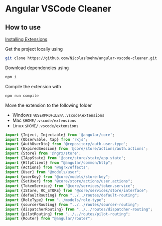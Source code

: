 # Angular VSCode Cleaner

## How to use

[Installing Extensions](https://vscode-docs.readthedocs.io/en/stable/extensions/install-extension/)

Get the project locally using
```sh
git clone https://github.com/NicolasRoehm/angular-vscode-cleaner.git
```

Download dependencies using
```sh
npm i
```

Compile the extension with
```sh
npm run compile
```

Move the extension to the following folder

- Windows `%USERPROFILE%\.vscode\extensions`
- Mac `$HOME/.vscode/extensions`
- Linux `$HOME/.vscode/extensions`


```ts
import {Inject, Injectable} from '@angular/core';
import {Observable, tap} from 'rxjs';
import {AuthUserDto} from '@repository/auth-user.type';
import {ExpiredSession} from '@core/store/actions/auth.actions';
import {Store} from '@ngrx/store';
import {IAppState} from '@core/store/state/app.state';
import {HttpClient} from "@angular/common/http";
import {Actions} from "@ngrx/effects";
import {User} from "@models/user";
import {userKey} from "@core/models/store-key";
import {SetUser} from "@core/store/actions/user.actions";
import {TokenService} from "@core/services/token.service";
import {IStore, RC_STORE} from "@core/services/store/interface";
import {defaultRouting} from "../../routes/default-routing";
import {RoleType} from "../models/role-type";
import {sourcerRouting} from "../../routes/sourcer-routing";
import {dispatcherRouting} from "../../routes/dispatcher-routing";
import {pilotRouting} from "../../routes/pilot-routing";
import {Router} from "@angular/router";
```